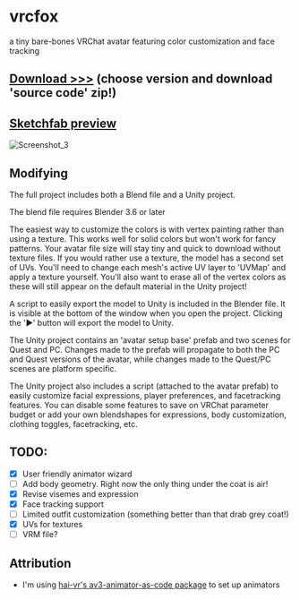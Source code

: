# vrcfox
a tiny bare-bones VRChat avatar featuring color customization and face tracking

## [Download >>>](https://github.com/cellomonster/vrcfox/releases/latest) (choose version and download 'source code' zip!)

## [Sketchfab preview](https://sketchfab.com/3d-models/vrcfox-9ed90de72e9c437b8820cbf0eeb32a50)

![Screenshot_3](https://github.com/cellomonster/vrcfox/assets/32079637/9d5b7d82-6fe0-44bb-9798-a9bc0a6ca2ae)


## Modifying

The full project includes both a Blend file and a Unity project.

The blend file requires Blender 3.6 or later

The easiest way to customize the colors is with vertex painting rather than using a texture. This works well for solid colors but won't work for fancy patterns. Your avatar file size will stay tiny and quick to download without texture files. If you would rather use a texture, the model has a second set of UVs. You'll need to change each mesh's active UV layer to 'UVMap' and apply a texture yourself. You'll also want to erase all of the vertex colors as these will still appear on the default material in the Unity project!

A script to easily export the model to Unity is included in the Blender file. It is visible at the bottom of the window when you open the project. Clicking the '▶' button will export the model to Unity.

The Unity project contains an 'avatar setup base' prefab and two scenes for Quest and PC. Changes made to the prefab will propagate to both the PC and Quest versions of the avatar, while changes made to the Quest/PC scenes are platform specific. 

The Unity project also includes a script (attached to the avatar prefab) to easily customize facial expressions, player preferences, and facetracking features. You can disable some features to save on VRChat parameter budget or add your own blendshapes for expressions, body customization, clothing toggles, facetracking, etc.

## TODO:
- [X] User friendly animator wizard
- [ ] Add body geometry. Right now the only thing under the coat is air!
- [X] Revise visemes and expression
- [X] Face tracking support
- [ ] Limited outfit customization (something better than that drab grey coat!)
- [X] UVs for textures
- [ ] VRM file?

## Attribution
- I'm using [hai-vr's av3-animator-as-code package](https://github.com/hai-vr/av3-animator-as-code) to set up animators
